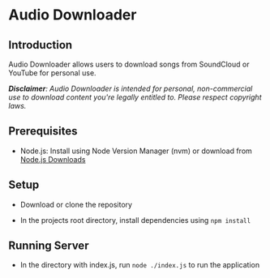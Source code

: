 # Audio Downloader

## Introduction
Audio Downloader allows users to download songs from SoundCloud or YouTube for personal use. 

***Disclaimer**: Audio Downloader is intended for personal, non-commercial use to download content you're legally entitled to. Please respect copyright laws.*

## Prerequisites
- Node.js: Install using Node Version Manager (nvm) or download from [Node.js Downloads](https://nodejs.org/en/download)

## Setup
- Download or clone the repository

- In the projects root directory, install dependencies using `npm install`

## Running Server
- In the directory with index.js, run `node ./index.js` to run the application